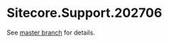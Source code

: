 # Sitecore.Support.202706

See [master branch](https://github.com/sitecoresupport/Sitecore.Support.202706) for details.
